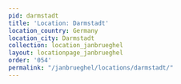 ```yaml
---
pid: darmstadt
title: 'Location: Darmstadt'
location_country: Germany
location_city: Darmstadt
collection: location_janbrueghel
layout: locationpage_janbrueghel
order: '054'
permalink: "/janbrueghel/locations/darmstadt/"
---
```

